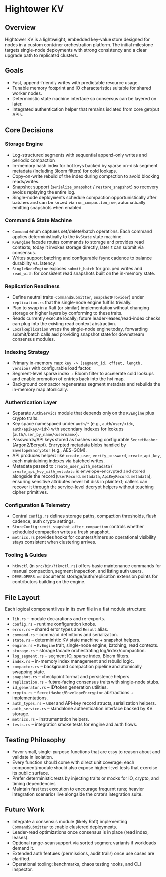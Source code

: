 # Hightower KV

## Overview
Hightower KV is a lightweight, embedded key-value store designed for nodes in a custom container orchestration platform. The initial milestone targets single-node deployments with strong consistency and a clear upgrade path to replicated clusters.

## Goals
- Fast, append-friendly writes with predictable resource usage.
- Tunable memory footprint and IO characteristics suitable for shared worker nodes.
- Deterministic state machine interface so consensus can be layered on later.
- Integrated authentication helper that remains isolated from core get/put APIs.

## Core Decisions
### Storage Engine
- Log-structured segments with sequential append-only writes and periodic compaction.
- In-memory hash index for hot keys backed by sparse on-disk segment metadata (including Bloom filters) for cold lookups.
- Copy-on-write rebuild of the index during compaction to avoid blocking reads/writes.
- Snapshot support (`serialize_snapshot` / `restore_snapshot`) so recovery avoids replaying the entire log.
- Single-node deployments schedule compaction opportunistically after batches and can be forced via `run_compaction_now`, automatically emitting snapshots when enabled.

### Command & State Machine
- `Command` enum captures set/delete/batch operations. Each command applies deterministically to the `KvState` state machine.
- `KvEngine` facade routes commands to storage and provides read contexts; today it invokes storage directly, later it can submit via consensus.
- Writes support batching and configurable fsync cadence to balance durability vs. latency.
- `SingleNodeEngine` exposes `submit_batch` for grouped writes and `read_with` for consistent read snapshots built on the in-memory state.

### Replication Readiness
- Define neutral traits (`CommandSubmitter`, `SnapshotProvider`) under `replication.rs` that the single-node engine fulfills trivially.
- Plan to swap in a Raft (or similar) implementation without changing storage or higher layers by conforming to these traits.
- Reads currently execute locally; future leader-leases/read-index checks can plug into the existing read context abstraction.
- `LocalReplication` wraps the single-node engine today, forwarding submit/batch calls and providing snapshot state for downstream consensus modules.

### Indexing Strategy
- Primary in-memory map: `key -> (segment_id, offset, length, version)` with configurable load factor.
- Segment-level sparse index + Bloom filter to accelerate cold lookups and enable promotion of entries back into the hot map.
- Background compactor regenerates segment metadata and rebuilds the in-memory map atomically.

### Authentication Layer
- Separate `AuthService` module that depends only on the `KvEngine` plus crypto traits.
- Key space namespaced under `auth/*` (e.g., `auth/user/<id>`, `auth/apikey/<id>`) with secondary indexes for lookups (`auth/user_by_name/<username>`).
- Passwords/API keys stored as hashes using configurable `SecretHasher` (Argon2/Bcrypt). Encrypted metadata blobs handled by `EnvelopeEncryptor` (e.g., AES-GCM).
- API produces helpers like `create_user`, `verify_password`, `create_api_key`, each maintaining indexes via batched writes.
- Metadata passed to `create_user_with_metadata` / `create_api_key_with_metadata` is envelope-encrypted and stored alongside the record (`UserRecord.metadata`, `ApiKeyRecord.metadata`), ensuring sensitive attributes never hit disk in plaintext; callers can recover it through the service-level decrypt helpers without touching cipher primitives.

### Configuration & Telemetry
- Central `config.rs` defines storage paths, compaction thresholds, flush cadence, auth crypto settings.
- `StoreConfig::emit_snapshot_after_compaction` controls whether scheduled compaction writes a fresh snapshot.
- `metrics.rs` provides hooks for counters/timers so operational visibility stays consistent when clustering arrives.

### Tooling & Guides
- `htkvctl` (in `src/bin/htkvctl.rs`) offers basic maintenance commands for manual
  compaction, segment inspection, and listing auth users.
- `DEVELOPERS.md` documents storage/auth/replication extension points for
  contributors building on the engine.

## File Layout
Each logical component lives in its own file in a flat module structure:
- `lib.rs` – module declarations and re-exports.
- `config.rs` – runtime configuration knobs.
- `error.rs` – shared error types and `Result` alias.
- `command.rs` – command definitions and serialization.
- `state.rs` – deterministic KV state machine + snapshot helpers.
- `engine.rs` – `KvEngine` trait, single-node engine, batching, read contexts.
- `storage.rs` – storage facade orchestrating log/index/compaction.
- `log_segment.rs` – segment IO, sparse index, Bloom filters.
- `index.rs` – in-memory index management and rebuild logic.
- `compactor.rs` – background compaction pipeline and atomically swapping state.
- `snapshot.rs` – checkpoint format and persistence helpers.
- `replication.rs` – future-facing consensus traits with single-node stubs.
- `id_generator.rs` – ID/token generation utilities.
- `crypto.rs` – `SecretHasher`/`EnvelopeEncryptor` abstractions + implementations.
- `auth_types.rs` – user and API-key record structs, serialization helpers.
- `auth_service.rs` – standalone authentication interface backed by KV storage.
- `metrics.rs` – instrumentation helpers.
- `tests.rs` – integration smoke tests for engine and auth flows.

## Testing Philosophy
- Favor small, single-purpose functions that are easy to reason about and validate in isolation.
- Every function should come with direct unit coverage; each component/module should also expose higher-level tests that exercise its public surface.
- Prefer deterministic tests by injecting traits or mocks for IO, crypto, and timing dependencies.
- Maintain fast test execution to encourage frequent runs; heavier integration scenarios live alongside the crate’s integration suite.

## Future Work
- Integrate a consensus module (likely Raft) implementing `CommandSubmitter` to enable clustered deployments.
- Leader-read optimizations once consensus is in place (read index, leases).
- Optional range-scan support via sorted segment variants if workloads demand it.
- Extended auth features (permissions, audit trails) once use cases are clarified.
- Operational tooling: benchmarks, chaos testing hooks, and CLI inspector.

